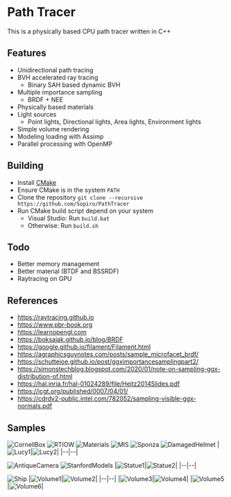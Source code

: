 # Path Tracer

This is a physically based CPU path tracer written in C++

## Features
- Unidirectional path tracing
- BVH accelerated ray tracing
  - Binary SAH based dynamic BVH
- Multiple importance sampling
  - BRDF + NEE
- Physically based materials
- Light sources
  - Point lights, Directional lights, Area lights, Environment lights
- Simple volume rendering
- Modeling loading with Assimp
- Parallel processing with OpenMP

## Building
- Install [CMake](https://cmake.org/install/)
- Ensure CMake is in the system `PATH`
- Clone the repository `git clone --recursive https://github.com/Sopiro/PathTracer`
- Run CMake build script depend on your system
  - Visual Studio: Run `build.bat`
  - Otherwise: Run `build.sh`
  
## Todo
- Better memory management
- Better material (BTDF and BSSRDF)
- Raytracing on GPU

## References
- https://raytracing.github.io
- https://www.pbr-book.org
- https://learnopengl.com
- https://boksajak.github.io/blog/BRDF
- https://google.github.io/filament/Filament.html
- https://agraphicsguynotes.com/posts/sample_microfacet_brdf/
- https://schuttejoe.github.io/post/ggximportancesamplingpart2/
- https://simonstechblog.blogspot.com/2020/01/note-on-sampling-ggx-distribution-of.html
- https://hal.inria.fr/hal-01024289/file/Heitz2014Slides.pdf
- https://jcgt.org/published/0007/04/01/
- https://cdrdv2-public.intel.com/782052/sampling-visible-ggx-normals.pdf


## Samples
![CornellBox](.github/image/render_1000x1000_s1024_d2147483647_t327.607s.png)
![RTIOW](.github/image/render_1920x1080_s1080_d2147483647_t263.396s.png)
![Materials](.github/image/render_1920x1080_s2048_d2147483647_t885.34s.png)
![MIS](.github/image/render_1920x1080_s128_d2147483647_t191.966s.png)
![Sponza](.github/image/render_1920x1080_s1024_d2147483647_t4680.33s.png)
![DamagedHelmet](.github/image/render_1920x1080_s1024_d2147483647_t134.453s.png)
|![Lucy1](.github/image/render_1000x1000_s1024_d2147483647_t524.58s.png)|![Lucy2](.github/image/render_1000x1000_s1024_d2147483647_t663.434s.png)|
|--|--|

![AntiqueCamera](.github/image/render_1920x1080_s1024_d2147483647_t233.835s.png)
![StanfordModels](.github/image/render_1920x1080_s1024_d2147483647_t490.157s.png)
|![Statue1](.github/image/render_1000x1000_s1024_d2147483647_t366.618s.png)|![Statue2](.github/image/render_1000x1000_s1024_d2147483647_t369.879s.png)|
|--|--|  

![Ship](.github/image/render_1600x1200_s2048_d2147483647_t2203.37s.png)
|![Volume1](.github/image/render_1000x1000_s1000_d2147483647_t887.5372418s.png)|![Volume2](.github/image/render_1000x1000_s1000_d2147483647_t996.1365369s.png)|
|--|--|
|![Volume3](.github/image/render_1000x1000_s1000_d2147483647_t1909.5677176s.png)|![Volume4](.github/image/render_1000x1000_s1000_d2147483647_t3018.2762476s.png)|
|![Volume5](.github/image/render_1000x1000_s1000_d2147483647_t400.2025311s.png)|![Volume6](.github/image/render_1000x1000_s1000_d2147483647_t989.787817s.png)|
